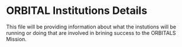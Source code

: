 # ORBITAL Institutions Details

This file will be providing information about what the instutions will be running or doing that are involved in brining success to the ORBITALS Mission.

